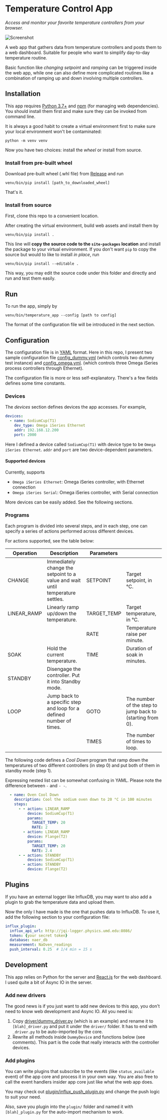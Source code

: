 # Temperature Control App

_Access and monitor your favorite temperature controllers from your browser._

![Screenshot](screenshot.jpg)

A web app that gathers data from temperature controllers and posts them to a
web dashboard. Suitable for people who want to simplify day-to-day temperature
routine.

Basic function like _changing setpoint_ and _ramping_ can be triggered inside
the web app, while one can also define more complicated routines like a 
combination of ramping up and down involving multiple controllers.


## Installation

This app requires [Python 3.7+](https://www.python.org/) and [npm](https://www.npmjs.com/) (for
managing web dependencies). You should install them first and make sure they can be invoked from
command line.

It is always a good habit to create a virtual environment first to make
sure your local environment won't be contaminated:
```
python -m venv venv
```

Now you have two choices: install the _wheel_ or install from source.

### Install from pre-built wheel

Download pre-built wheel (.whl file) from [Release](https://github.com/JQIamo/temperature-control-app/releases/)
and run
```
venv/bin/pip install [path_to_downloaded_wheel]
```

That's it.

### Install from source

First, clone this repo to a convenient location.

After creating the virtual environment, build web assets and install them by
```
venv/bin/pip install .
```

This line will **copy the source code to the `site-packages` location** and install the package to
your virtual environment. If you don't want `pip` to copy the source but would to like to install
_in place_, run
```
venv/bin/pip install --editable .
```

This way, you may edit the source code under this folder and directly and run and test them easily.

## Run

To run the app, simply by
```
venv/bin/temperature_app --config [path to config]
```
The format of the configuration file will be introduced in the next section.

## Configuration

The configuration file is in [YAML](https://yaml.org/) format. Here in this
repo, I present two sample configuration file [config_dummy.yml](config_dummy.yml)
(which controls two dummy test instance) and [config_omega.yml](config_omega.yml).
(which controls three Omega iSeries process controllers through Ethernet).

The configuration file is more or less self-explanatory. There's a few fields
defines some time constants.

### Devices

The _devices_ section defines devices the app accesses. For example,
```yaml
devices:
  - name: SodiumCup(T1)
    dev_type: Omega iSeries Ethernet
    addr: 192.168.12.200
    port: 2000 
```

Here I defined a device called `SodiumCup(T1)` with device type to be 
`Omega iSeries Ethernet`. `addr` and `port` are two device-dependent
parameters.

#### Supported devices

Currently, supports
- `Omega iSeries Ethernet`: Omega iSeries controller, with Ethernet connection
- `Omega iSeries Serial`: Omega iSeries controller, with Serial connection

More devices can be easily added. See the following sections.

### Programs

Each program is divided into several steps, and in each step, one can specify
a series of actions performed across different devices.

For actions supported, see the table below:

| Operation   | Description                                                                    | Parameters  |                                                           |
|-------------|--------------------------------------------------------------------------------|-------------|-----------------------------------------------------------|
| CHANGE      | Immediately change the setpoint to a value and wait until temperature settles. | SETPOINT    | Target setpoint, in °C.                                   |
| LINEAR_RAMP | Linearly ramp up/down the temperature.                                         | TARGET_TEMP | Target temperature, in °C.                                |
|             |                                                                                | RATE        | Temperature raise per minute.                             |
| SOAK        | Hold the current temperature.                                                  | TIME        | Duration of soak in minutes.                              |
| STANDBY     | Disengage the controller. Put it into Standby mode.                            |             |                                                           |
| LOOP        | Jump back to a specific step and loop for a defined number of times.           | GOTO        | The number of the step to jump back to (starting from 0). |
|             |                                                                                | TIMES       | The number of times to loop.                              |

The following code defines a _Cool Down_ program that ramp down the temperatures
of two different controllers (in step 0) and put both of them in standby
mode (step 1).

Expressing nested list can be somewhat confusing in YAML. Please note the difference between
`-` and `- -`.

```yaml
  - name: Oven Cool Down
    description: Cool the sodium oven down to 20 °C in 100 minutes
    steps:
      - - action: LINEAR_RAMP
          device: SodiumCup(T1)
          params:
            TARGET_TEMP: 20
            RATE: 2
        - action: LINEAR_RAMP
          device: Flange(T2)
          params:
            TARGET_TEMP: 20
            RATE: 2.4
      - - action: STANDBY
          device: SodiumCup(T1)
        - action: STANDBY
          device: Flange(T2)
```

## Plugins

If you have an external logger like InfluxDB, you may want to also add a plugin to grab the
temperature data and upload them.

Now the only I have made is the one that pushes data to InfluxDB. To use it, add the following
section to your configuration file:
```yaml
influx_plugin:
  influx_api_url: http://jqi-logger.physics.umd.edu:8086/
  token: {your secret token}
  database: naer_db
  measurement: NaOven_readings
  push_interval: 0.25  # 1/4 min = 15 s
  ```

## Development

This app relies on Python for the server and [React.js](https://reactjs.org/) for the web 
dashboard. I used quite a bit of Async IO in the server.

### Add new drivers

The good news is if you just want to add new devices to this app, you don't need to know web
development and Async IO. All you need is:

1. Copy [driver/dummy_driver.py](temperature_web_control/driver/dummy_driver.py)
   (which is an example) and rename it to `[blah]_driver.py` and put
   it under the `driver/` folder. It has to end with `_driver.py` to be auto-imported by the 
   core.
2. Rewrite all methods inside `DummyDevice` and functions below (see comments). This part is 
   the code that really interacts with the controller devices.

### Add plugins

You can write plugins that subscribe to the events (like `status_available` event) of the app core
and process it in your own way. You are also free to call the event handlers insider app core
just like what the web app does.

You may check out [plugin/influx_push_plugin.py](temperature_web_control/plugin/influx_push_plugin.py)
and change the push logic to suit your need.

Also, save you plugin into the `plugin/` folder and named it with `[blah]_plugin.py` for the
auto-import mechanism to work.

